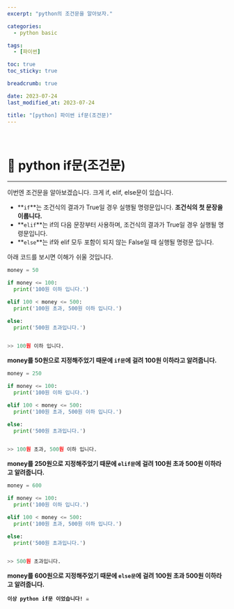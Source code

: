 ```yaml
---
excerpt: "python의 조건문을 알아보자."

categories:
  - python basic

tags:
  - [파이썬]

toc: true
toc_sticky: true

breadcrumb: true

date: 2023-07-24
last_modified_at: 2023-07-24

title: "[python] 파이썬 if문(조건문)"
---
```


<br>

# 📌 python if문(조건문)

---

이번엔 조건문을 알아보겠습니다.
크게 if, elif, else문이 있습니다.

- **`if`**는 조건식의 결과가 True일 경우 실행될 명령문입니다. **조건식의 첫 문장을 이룹니다.**
- **`elif`**는 if의 다음 문장부터 사용하며, 조건식의 결과가 True일 경우 실행될 명령문입니다.
- **`else`**는 if와 elif 모두 포함이 되지 않는 False일 때 실행될 명령문 입니다.
  

아래 코드를 보시면 이해가 쉬울 것입니다.

```python
money = 50

if money <= 100:
  print('100원 이하 입니다.')

elif 100 < money <= 500:
  print('100원 초과, 500원 이하 입니다.')

else:
  print('500원 초과입니다.')  


>> 100원 이하 입니다.
```

**money를 50원으로 지정해주었기 때문에 `if문`에 걸려 100원 이하라고 알려줍니다.**

```python
money = 250

if money <= 100:
  print('100원 이하 입니다.')

elif 100 < money <= 500:
  print('100원 초과, 500원 이하 입니다.')

else:
  print('500원 초과입니다.') 


>> 100원 초과, 500원 이하 입니다.
```

**money를 250원으로 지정해주었기 때문에 `elif문`에 걸려 100원 초과 500원 이하라고 알려줍니다.**

```python
money = 600

if money <= 100:
  print('100원 이하 입니다.')

elif 100 < money <= 500:
  print('100원 초과, 500원 이하 입니다.')

else:
  print('500원 초과입니다.') 


>> 500원 초과입니다.
```

**money를 600원으로 지정해주었기 때문에 `else문`에 걸려 100원 초과 500원 이하라고 알려줍니다.**

**`이상 python if문 이었습니다! ☠️`**
